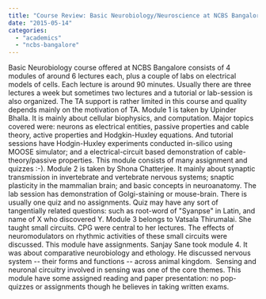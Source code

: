 ```yaml
---
title: "Course Review: Basic Neurobiology/Neuroscience at NCBS Bangalore"
date: "2015-05-14"
categories: 
  - "academics"
  - "ncbs-bangalore"
---
```


Basic Neurobiology course offered at NCBS Bangalore consists of 4 modules of around 6 lectures each, plus a couple of labs on electrical models of cells. Each lecture is around 90 minutes. Usually there are three lectures a week but sometimes two lectures and a tutorial or lab-session is also organized. The TA support is rather limited in this course and quality depends mainly on the motivation of TA. Module 1 is taken by Upinder Bhalla. It is mainly about cellular biophysics, and computation. Major topics covered were: neurons as electrical entities, passive properties and cable theory, active properties and Hodgkin-Huxley equations. And tutorial sessions have Hodgin-Huxley experiments conducted in-silico using MOOSE simulator; and a electrical-circuit based demonstration of cable-theory/passive properties. This module consists of many assignment and quizzes :-). Module 2 is taken by Shona Chatterjee. It mainly about synaptic transmission in invertebrate and vertebrate nervous systems; snaptic plasticity in the mammalian brain; and basic concepts in neuroanatomy. The lab session has demonstration of Golgi-staining or mouse-brain. There is usually one quiz and no assignments. Quiz may have any sort of tangentially related questions: such as root-word of "Syanpse" in Latin, and name of X who discovered Y. Module 3 belongs to Vatsala Thirumalai. She taught small circuits. CPG were central to her lectures. The effects of neuromodulators on rhythmic activities of these small circuits were discussed. This module have assignments. Sanjay Sane took module 4. It was about comparative neurobiology and ethology. He discussed nervous system -- their forms and functions -- across animal kingdom.  Sensing and neuronal circuitry involved in sensing was one of the core themes. This module have some assigned reading and paper presentation: no pop-quizzes or assignments though he believes in taking written exams.
